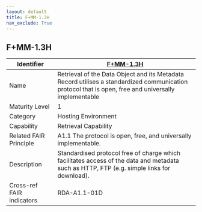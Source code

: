 ```yaml
---
layout: default
title: F+MM-1.3H
nav_exclude: True
---
```


## F+MM-1.3H

| Identifier | [F+MM-1.3H](https://github.com/FAIRplus/Data-Maturity/blob/indicator-definitions/docs/_indicators/C.%20F%2BMM-1.3H.md) |
| ---------- | ----------|
| Name | Retrieval of the Data Object and its Metadata Record utilises a standardized communication protocol that is open, free and universally implementable |
| Maturity Level | 1 |
| Category | Hosting Environment |
| Capability | Retrieval Capability |
| Related FAIR Principle | A1.1 The protocol is open, free, and universally implementable. |
| Description | Standardised protocol free of charge which facilitates access of the data and metadata such as HTTP, FTP (e.g. simple links for download). |
| Cross-ref FAIR indicators | RDA-A1.1-01D |
